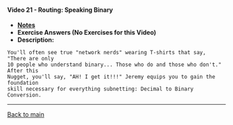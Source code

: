 #### Video 21 - Routing: Speaking Binary

- **[Notes](notes.md)**
- **Exercise Answers (No Exercises for this Video)**
- **Description:**

```
You'll often see true "network nerds" wearing T-shirts that say, "There are only 
10 people who understand binary... Those who do and those who don't." After this 
Nugget, you'll say, "AH! I get it!!!" Jeremy equips you to gain the foundation 
skill necessary for everything subnetting: Decimal to Binary Conversion.
```

---
 
[Back to main](https://github.com/rot0xd/CBTNuggets/blob/master/CCNA/ICND-1/README.md)

